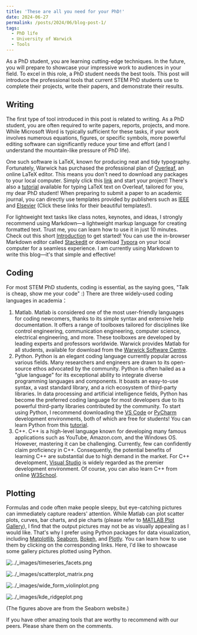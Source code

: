 ```yaml
---
title: 'These are all you need for your PhD!'
date: 2024-06-27
permalink: /posts/2024/06/blog-post-1/
tags:
  - PhD life
  - University of Warwick
  - Tools
---
```


As a PhD student, you are learning cutting-edge techniques. In the future, you will prepare to showcase your impressive work to audiences in your field. To excel in this role, a PhD student needs the best tools. This post will introduce the professional tools that current STEM PhD students use to complete their projects, write their papers, and demonstrate their results.

## Writing

The first type of tool introduced in this post is related to writing. As a PhD student, you are often required to write papers, reports, projects, and more. While Microsoft Word is typically sufficient for these tasks, if your work involves numerous equations, figures, or specific symbols, more powerful editing software can significantly reduce your time and effort (and I understand the mountain-like pressure of PhD life).

One such software is LaTeX, known for producing neat and tidy typography. Fortunately, Warwick has purchased the professional plan of [Overleaf](https://www.overleaf.com/), an online LaTeX editor. This means you don't need to download any packages to your local computer. Simply click this [link](https://www.overleaf.com/) and start your project! There's also a [tutorial](https://www.overleaf.com/learn/latex/Tutorials) available for typing LaTeX text on Overleaf, tailored for you, my dear PhD student! When preparing to submit a paper to an academic journal, you can directly use templates provided by publishers such as [IEEE](https://template-selector.ieee.org/secure/templateSelector/publicationType) and [Elsevier](https://www.overleaf.com/latex/templates/elsevier-article-elsarticle-template/vdzfjgjbckgz) (Click these links for their beautiful templates!).

For lightweight text tasks like class notes, keynotes, and ideas, I strongly recommend using Markdown—a lightweight markup language for creating formatted text. Trust me, you can learn how to use it in just 10 minutes. Check out this short [Introduction](https://docs.github.com/en/get-started/writing-on-github/getting-started-with-writing-and-formatting-on-github/basic-writing-and-formatting-syntax) to get started! You can use the in-browser Markdown editor called [Stackedit](https://stackedit.io/) or download [Typora](https://typora.io/) on your local computer for a seamless experience. I am currently using Markdown to write this blog—it's that simple and effective!

## Coding

For most STEM PhD students, coding is essential, as the saying goes, "Talk is cheap, show me your code" :) There are three widely-used coding languages in academia：

1. Matlab. Matlab is considered one of the most user-friendly languages for coding newcomers, thanks to its simple syntax and extensive help documentation. It offers a range of toolboxes tailored for disciplines like control engineering, communication engineering, computer science, electrical engineering, and more. These toolboxes are developed by leading experts and professors worldwide. Warwick provides Matlab for all students, available for download from the [Warwick Software Centre](https://warwick.ac.uk/services/its/servicessupport/software/list/).
2. Python. Python is an elegant coding language currently popular across various fields. Many researchers and engineers are drawn to its open-source ethos advocated by the community. Python is often hailed as a "glue language" for its exceptional ability to integrate diverse programming languages and components. It boasts an easy-to-use syntax, a vast standard library, and a rich ecosystem of third-party libraries. In data processing and artificial intelligence fields, Python has become the preferred coding language for most developers due to its powerful third-party libraries contributed by the community. To start using Python, I recommend downloading the [VS Code](https://code.visualstudio.com/) or [PyCharm](https://www.jetbrains.com/pycharm/) development environments, both of which are free for students! You can learn Python from this [tutorial](https://learn.microsoft.com/en-us/training/paths/beginner-python/).
3. C++. C++ is a high-level language known for developing many famous applications such as YouTube, Amazon.com, and the Windows OS. However, mastering it can be challenging. Currently, few can confidently claim proficiency in C++. Consequently, the potential benefits of learning C++ are substantial due to high demand in the market. For C++ development, [Visual Studio](https://visualstudio.microsoft.com/vs/features/cplusplus/) is widely regarded as the premier development environment. Of course, you can also learn C++ from online [W3School](https://www.w3schools.com/cpp/).

## Plotting

Formulas and code often make people sleepy, but eye-catching pictures can immediately capture readers' attention. While Matlab can plot scatter plots, curves, bar charts, and pie charts (please refer to [MATLAB Plot Gallery](https://www.mathworks.com/products/matlab/plot-gallery.html)), I find that the output pictures may not be as visually appealing as I would like. That's why I prefer using Python packages for data visualization, including [Matplotlib](https://matplotlib.org/), [Seaborn](https://seaborn.pydata.org/), [Bokeh](https://bokeh.org/), and [Plotly](https://plotly.com/). You can learn how to use them by clicking on the corresponding links. Here, I'd like to showcase some gallery pictures plotted using Python.

![../_images/timeseries_facets.png](https://seaborn.pydata.org/_images/timeseries_facets.png)

![../_images/scatterplot_matrix.png](https://seaborn.pydata.org/_images/scatterplot_matrix.png)

![../_images/wide_form_violinplot.png](https://seaborn.pydata.org/_images/wide_form_violinplot.png)

![../_images/kde_ridgeplot.png](https://seaborn.pydata.org/_images/kde_ridgeplot.png)

(The figures above are from the Seaborn website.)

If you have other amazing tools that are worthy to recommend with our peers. Please share them on the comments. 

